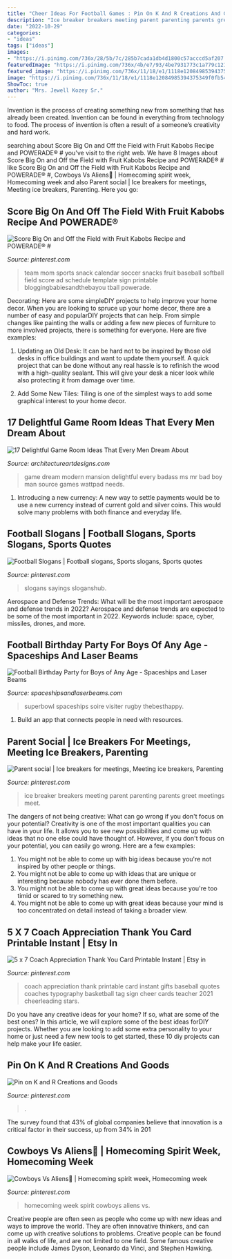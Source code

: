 ```yaml
---
title: "Cheer Ideas For Football Games : Pin On K And R Creations And Goods"
description: "Ice breaker breakers meeting parent parenting parents greet meetings meet"
date: "2022-10-29"
categories:
- "ideas"
tags: ["ideas"]
images:
- "https://i.pinimg.com/736x/28/5b/7c/285b7cada1db4d1800c57acccd5af207.jpg"
featuredImage: "https://i.pinimg.com/736x/4b/e7/93/4be7931773c1a779c121de8db6e08376.jpg"
featured_image: "https://i.pinimg.com/736x/11/18/e1/1118e12084985394375349f0fb540af5.jpg"
image: "https://i.pinimg.com/736x/11/18/e1/1118e12084985394375349f0fb540af5.jpg"
ShowToc: true
author: "Mrs. Jewell Kozey Sr."
---
```



Invention is the process of creating something new from something that has already been created. Invention can be found in everything from technology to food. The process of invention is often a result of a someone’s creativity and hard work.

	

		
searching about Score Big On and Off the Field with Fruit Kabobs Recipe and POWERADE® # you've visit to the right web. We have 8 Images about Score Big On and Off the Field with Fruit Kabobs Recipe and POWERADE® # like Score Big On and Off the Field with Fruit Kabobs Recipe and POWERADE® #, Cowboys Vs Aliens🤠 | Homecoming spirit week, Homecoming week and also Parent social | Ice breakers for meetings, Meeting ice breakers, Parenting. Here you go:
		
    
## Score Big On And Off The Field With Fruit Kabobs Recipe And POWERADE® #

<img loading=lazy src="https://i.pinimg.com/736x/6d/8c/b9/6d8cb916611232a19982e1e1e089f58d--kabob-recipes-team-mom.jpg" onerror="this.onerror=null;this.src='https://tse4.mm.bing.net/th?id=OIP.dpLWmXQovIBKx24MN64iPgDwEs&amp;pid=15.1';" alt="Score Big On and Off the Field with Fruit Kabobs Recipe and POWERADE® #">

_Source: pinterest.com_

>team mom sports snack calendar soccer snacks fruit baseball softball field score ad schedule template sign printable bloggingbabiesandthebayou tball powerade. 

	

Decorating: Here are some simpleDIY projects to help improve your home decor.
When you are looking to spruce up your home decor, there are a number of easy and popularDIY projects that can help. From simple changes like painting the walls or adding a few new pieces of furniture to more involved projects, there is something for everyone. Here are five examples:
1. Updating an Old Desk: It can be hard not to be inspired by those old desks in office buildings and want to update them yourself. A quick project that can be done without any real hassle is to refinish the wood with a high-quality sealant. This will give your desk a nicer look while also protecting it from damage over time.

2. Add Some New Tiles: Tiling is one of the simplest ways to add some graphical interest to your home decor.

    
## 17 Delightful Game Room Ideas That Every Men Dream About

<img loading=lazy src="https://www.architectureartdesigns.com/wp-content/uploads/2015/10/610-630x473.jpg" onerror="this.onerror=null;this.src='https://tse1.mm.bing.net/th?id=OIP.2_2IS-DrFWvvyyoCd4qOGwHaFj&amp;pid=15.1';" alt="17 Delightful Game Room Ideas That Every Men Dream About">

_Source: architectureartdesigns.com_

>game dream modern mansion delightful every badass ms mr bad boy man source games wattpad needs. 

	

1. Introducing a new currency: A new way to settle payments would be to use a new currency instead of current gold and silver coins. This would solve many problems with both finance and everyday life.

    
## Football Slogans | Football Slogans, Sports Slogans, Sports Quotes

<img loading=lazy src="https://i.pinimg.com/736x/94/8d/72/948d7283150cd70ca5ad394d803b1ff5.jpg" onerror="this.onerror=null;this.src='https://tse4.mm.bing.net/th?id=OIP.ynTvivtXq6xKQLqY5HT1TgAAAA&amp;pid=15.1';" alt="Football Slogans | Football slogans, Sports slogans, Sports quotes">

_Source: pinterest.com_

>slogans sayings sloganshub. 

	

Aerospace and Defense Trends: What will be the most important aerospace and defense trends in 2022?
Aerospace and defense trends are expected to be some of the most important in 2022. Keywords include: space, cyber, missiles, drones, and more.

    
## Football Birthday Party For Boys Of Any Age - Spaceships And Laser Beams

<img loading=lazy src="https://spaceshipsandlaserbeams.com/wp-content/uploads/2015/09/football-birthday-party-ideas-for-boys-09.jpg" onerror="this.onerror=null;this.src='https://tse2.mm.bing.net/th?id=OIP.ytXG38kXN8FNAMuKaRwL6wHaLZ&amp;pid=15.1';" alt="Football Birthday Party for Boys of Any Age - Spaceships and Laser Beams">

_Source: spaceshipsandlaserbeams.com_

>superbowl spaceships soire visiter rugby thebesthappy. 

	

1. Build an app that connects people in need with resources.

    
## Parent Social | Ice Breakers For Meetings, Meeting Ice Breakers, Parenting

<img loading=lazy src="https://i.pinimg.com/736x/11/18/e1/1118e12084985394375349f0fb540af5.jpg" onerror="this.onerror=null;this.src='https://tse1.mm.bing.net/th?id=OIP.PYuRv4ryBTUy5lQa4FJWDgHaJ3&amp;pid=15.1';" alt="Parent social | Ice breakers for meetings, Meeting ice breakers, Parenting">

_Source: pinterest.com_

>ice breaker breakers meeting parent parenting parents greet meetings meet. 

	

The dangers of not being creative: What can go wrong if you don't focus on your potential?
Creativity is one of the most important qualities you can have in your life. It allows you to see new possibilities and come up with ideas that no one else could have thought of. However, if you don't focus on your potential, you can easily go wrong. Here are a few examples: 
1) You might not be able to come up with big ideas because you're not inspired by other people or things. 
2) You might not be able to come up with ideas that are unique or interesting because nobody has ever done them before. 
3) You might not be able to come up with great ideas because you're too timid or scared to try something new. 
4) You might not be able to come up with great ideas because your mind is too concentrated on detail instead of taking a broader view.

    
## 5 X 7 Coach Appreciation Thank You Card Printable Instant | Etsy In

<img loading=lazy src="https://i.pinimg.com/736x/29/24/66/292466e42c30fcad2f7ec7c93e289487--coach-appreciation-quotes-teacher-appreciation.jpg" onerror="this.onerror=null;this.src='https://tse4.mm.bing.net/th?id=OIP.Y3QrzJyYfUHaOrgr7ZGrbAHaHa&amp;pid=15.1';" alt="5 x 7 Coach Appreciation Thank You Card Printable Instant | Etsy in">

_Source: pinterest.com_

>coach appreciation thank printable card instant gifts baseball quotes coaches typography basketball tag sign cheer cards teacher 2021 cheerleading stars. 

	

Do you have any creative ideas for your home? If so, what are some of the best ones? In this article, we will explore some of the best ideas forDIY projects. Whether you are looking to add some extra personality to your home or just need a few new tools to get started, these 10 diy projects can help make your life easier.

    
## Pin On K And R Creations And Goods

<img loading=lazy src="https://i.pinimg.com/736x/28/5b/7c/285b7cada1db4d1800c57acccd5af207.jpg" onerror="this.onerror=null;this.src='https://tse1.mm.bing.net/th?id=OIP.CRyvleH43RCQgtkaeW0zCgHaJ3&amp;pid=15.1';" alt="Pin on K and R Creations and Goods">

_Source: pinterest.com_

>. 

	

The survey found that 43% of global companies believe that innovation is a critical factor in their success, up from 34% in 201
    
## Cowboys Vs Aliens🤠 | Homecoming Spirit Week, Homecoming Week

<img loading=lazy src="https://i.pinimg.com/736x/4b/e7/93/4be7931773c1a779c121de8db6e08376.jpg" onerror="this.onerror=null;this.src='https://tse2.mm.bing.net/th?id=OIP.WieBwNKa4P6Ussjd0P-YxgHaJ3&amp;pid=15.1';" alt="Cowboys Vs Aliens🤠 | Homecoming spirit week, Homecoming week">

_Source: pinterest.com_

>homecoming week spirit cowboys aliens vs. 

	

Creative people are often seen as people who come up with new ideas and ways to improve the world. They are often innovative thinkers, and can come up with creative solutions to problems. Creative people can be found in all walks of life, and are not limited to one field. Some famous creative people include James Dyson, Leonardo da Vinci, and Stephen Hawking.


